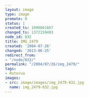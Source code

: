 ```yaml
---
layout: image
type: image
promote: 0
status: 1
created_ts: 1090861667
changed_ts: 1372159403
node_id: 832
title: IMG_2479
created: '2004-07-26'
changed: '2013-06-25'
redirect_from:
- "/node/832/"
permalink: "/2004/07/26/img_2479/"
tags:
- Rotorua
images:
- src: image/images/img_2479-832.jpg
  name: img_2479-832.jpg
---
```


